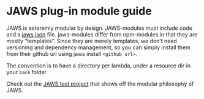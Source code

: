 # JAWS plug-in module guide

JAWS is exteremly modular by design.  JAWS-modules must include code and a [jaws.json](./jaws-json.md) file.  jaws-modules differ from npm-modules in that they are mostly “templates”.  Since they are merely templates, we don’t need versioning and dependency management, so you can simply install them from their github url using jaws install `<github url>`.

The convention is to have a directory per lambda, under a resource dir in your `back` folder.  

Check out the [JAWS test project](../tests/test-prj) that shows off the modular philosophy of JAWS.
